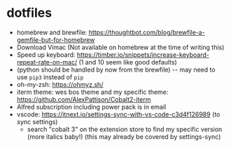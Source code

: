 # dotfiles

- homebrew and brewfile: https://thoughtbot.com/blog/brewfile-a-gemfile-but-for-homebrew
- Download Vimac (Not available on homebrew at the time of writing this)
- Speed up keyboard: https://timber.io/snippets/increase-keyboard-repeat-rate-on-mac/ (1 and 10 seem like good defaults)
- (python should be handled by now from the brewfile) -- may need to use `pip3` instead of `pip`
- oh-my-zsh: https://ohmyz.sh/
- iterm theme: wes bos theme and my specific theme: https://github.com/AlexPattison/Cobalt2-iterm
- Alfred subscription including power pack is in email
- vscode: https://itnext.io/settings-sync-with-vs-code-c3d4f126989 (to sync settings)
  - search "cobalt 3" on the extension store to find my specific version (more italics baby!) (this may already be covered by settings-sync)
